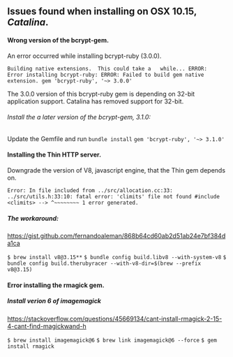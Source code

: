 ## Issues found when installing on OSX 10.15, *Catalina*.

#### Wrong version of the bcrypt-gem.

  An error occurred while installing bcrypt-ruby (3.0.0).

  `Building native extensions.  This could take a   while...
  ERROR:  Error installing bcrypt-ruby:
         ERROR: Failed to build gem native extension.
  gem 'bcrypt-ruby', '~> 3.0.0'`

  The 3.0.0 version of this bcrypt-ruby gem is depending on 32-bit application support. Catalina has removed support for 32-bit.

###### Install the a later version of the bcrypt-gem,  3.1.0:
  Update the Gemfile and run `bundle install`
    `gem 'bcrypt-ruby', '~> 3.1.0'`

#### Installing the Thin HTTP server.
  Downgrade the version of V8, javascript engine, that the Thin gem depends on.

  `Error:
  In file included from ../src/allocation.cc:33:
  ../src/utils.h:33:10: fatal error: 'climits' file not found
  #include <climits> -->
            ^~~~~~~~~
  1 error generated.`

##### The workaround:
  https://gist.github.com/fernandoaleman/868b64cd60ab2d51ab24e7bf384da1ca


  `$ brew install v8@3.15**`
  `$ bundle config build.libv8 --with-system-v8`
  `$ bundle config build.therubyracer --with-v8-dir=$(brew --prefix v8@3.15)`

#### Error installing the rmagick gem.

##### Install verion 6 of imagemagick
  https://stackoverflow.com/questions/45669134/cant-install-rmagick-2-15-4-cant-find-magickwand-h

  `$ brew install imagemagick@6`
  `$ brew link imagemagick@6 --force`
  `$ gem install rmagick`

